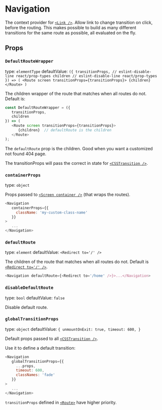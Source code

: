 # Navigation

The context provider for [`<Link />`](/docs/link). Allow link to change
transition on click, before the routing. This makes possible to build as
many different transitions for the same route as possible, all evaluated
on the fly.

## Props
### `DefaultRouteWrapper`

type: `elementType`
defaultValue: `({
  transitionProps, // eslint-disable-line react/prop-types
  children // eslint-disable-line react/prop-types
}) => (
  <Route screen transitionProps={transitionProps}>
    {children}
  </Route>
)`


The children wrapper of the route that matches when all routes do not.
Default is:

```javascript
const DefaultRouteWrapper = ({
   transitionProps,
   children
}) => (
   <Route screen transitionProps={transitionProps}>
      {children}  // defaultRoute is the children
   </Route>
);
```

 The `defaultRoute` prop is the children. Good when you want a customized
 not found 404 page.

 The transitionProps will pass the correct in state for [`<CSSTransition />`](https://reactcommunity.org/react-transition-group/css-transition).


### `containerProps`

type: `object`


Props passed to [`<Screen container />`](/docs/screen) (that wraps the
routes).

```javascript
<Navigation
   containerProps={{
     className: 'my-custom-class-name'
   }}
>
   ...
</Navigation>
```


### `defaultRoute`

type: `element`
defaultValue: `<Redirect to='/' />`


The children of the route that matches when all routes do not. Default is
[`<Redirect to='/' />`](https://reacttraining.com/react-router/web/api/Redirect).

```javascript
<Navigation defaultRoute={<Redirect to='/home' />}>...</Navigation>
```


### `disableDefaultRoute`

type: `bool`
defaultValue: `false`


Disable default route.


### `globalTransitionProps`

type: `object`
defaultValue: `{
  unmountOnExit: true,
  timeout: 600,
}`


Default props passed to all [`<CSSTransition />`](https://reactcommunity.org/react-transition-group/css-transition).

Use it to define a default transition:

```javascript
<Navigation
   globalTransitionProps={{
     ...props,
     timeout: 600,
     classNames: 'fade'
   }}
>
   ...
</Navigation>
```

`transitionProps` defined in [`<Route>`](/docs/route) have higher priority.




